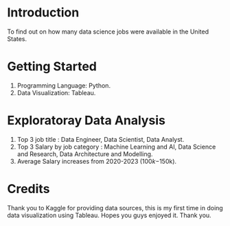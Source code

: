 # Introduction
To find out on how many data science jobs were available in the United States.

# Getting Started
1. Programming Language: Python.
2. Data Visualization: Tableau.

# Exploratoray Data Analysis
1. Top 3 job title : Data Engineer, Data Scientist, Data Analyst.
2. Top 3 Salary by job category : Machine Learning and AI, Data Science and Research, Data Architecture and Modelling.
3. Average Salary increases from 2020-2023 ($100k-$150k).

# Credits
Thank you to Kaggle for providing data sources, this is my first time in doing data visualization using Tableau. Hopes you guys enjoyed it. Thank you.
